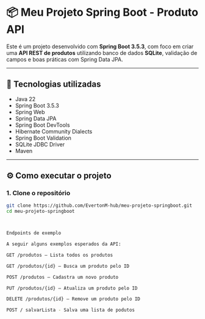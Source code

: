# 📦 Meu Projeto Spring Boot - Produto API

Este é um projeto desenvolvido com **Spring Boot 3.5.3**, com foco em criar uma **API REST de produtos** utilizando banco de dados **SQLite**, validação de campos e boas práticas com Spring Data JPA.

---

## 🚀 Tecnologias utilizadas

- Java 22
- Spring Boot 3.5.3
- Spring Web
- Spring Data JPA
- Spring Boot DevTools
- Hibernate Community Dialects
- Spring Boot Validation
- SQLite JDBC Driver
- Maven

---

## ⚙️ Como executar o projeto

### 1. Clone o repositório

```bash
git clone https://github.com/EvertonM-hub/meu-projeto-springboot.git
cd meu-projeto-springboot



Endpoints de exemplo

A seguir alguns exemplos esperados da API:

GET /produtos – Lista todos os produtos

GET /produtos/{id} – Busca um produto pelo ID

POST /produtos – Cadastra um novo produto

PUT /produtos/{id} – Atualiza um produto pelo ID

DELETE /produtos/{id} – Remove um produto pelo ID

POST / salvarLista - Salva uma lista de podutos


